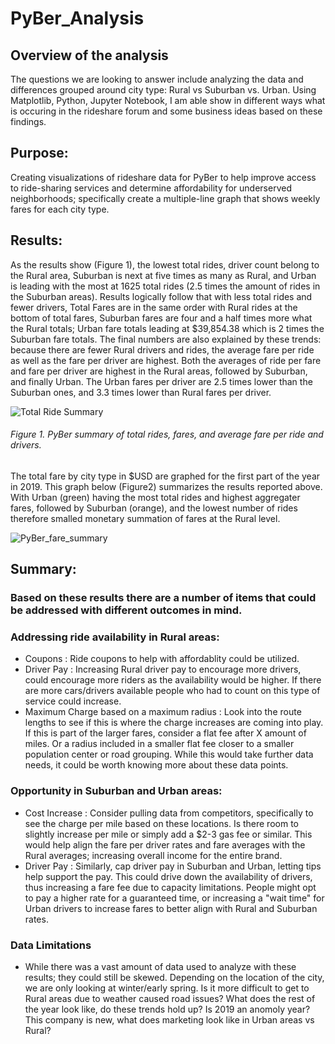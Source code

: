 # PyBer_Analysis

## Overview of the analysis
  The questions we are looking to answer include analyzing the data and differences grouped around city type: Rural vs Suburban vs. Urban. Using Matplotlib, Python, Jupyter Notebook, I am able show in different ways what is occuring in the rideshare forum and some business ideas based on these findings.  
  
## Purpose:
  Creating visualizations of rideshare data for PyBer to help improve access to ride-sharing services and determine affordability for underserved neighborhoods; specifically create a multiple-line graph that shows weekly fares for each city type.

## Results:
  As the results show (Figure 1), the lowest total rides, driver count belong to the Rural area, Suburban is next at five times as many as Rural, and Urban is leading with the most at 1625 total rides (2.5 times the amount of rides in the Suburban areas).  Results logically follow that with less total rides and fewer drivers, Total Fares are in the same order with Rural rides at the bottom of total fares, Suburban fares are four and a half times more what the Rural totals; Urban fare totals leading at $39,854.38 which is 2 times the Suburban fare totals.  The final numbers are also explained by these trends: because there are fewer Rural drivers and rides, the average fare per ride as well as the fare per driver are highest.  Both the averages of ride per fare and fare per driver are highest in the Rural areas, followed by Suburban, and finally Urban.  The Urban fares per driver are 2.5 times lower than the Suburban ones, and 3.3 times lower than Rural fares per driver.

![Total Ride Summary](https://user-images.githubusercontent.com/102183530/167273043-bcd9a490-7059-4620-9c81-63225bebff57.png)

###### Figure 1. PyBer summary of total rides, fares, and average fare per ride and drivers.

  The total fare by city type in $USD are graphed for the first part of the year in 2019.  This graph below (Figure2) summarizes the results reported above.  With Urban (green) having the most total rides and highest aggregater fares, followed by Suburban (orange), and the lowest number of rides therefore smalled monetary summation of fares at the Rural level. 

![PyBer_fare_summary](https://user-images.githubusercontent.com/102183530/167272978-01b22d77-1de1-4da6-bf93-a3a18f74e752.png)


## Summary:

### Based on these results there are a number of items that could be addressed with different outcomes in mind.

### Addressing ride availability in Rural areas:   
- Coupons : Ride coupons to help with affordablity could be utilized.
- Driver Pay : Increasing Rural driver pay to encourage more drivers, could encourage more riders as the availability would be higher.  If there are more cars/drivers available people who had to count on this type of service could increase.
- Maximum Charge based on a maximum radius :  Look into the route lengths to see if this is where the charge increases are coming into play.  If this is part of the larger fares, consider a flat fee after X amount of miles.  Or a radius included in a smaller flat fee closer to a smaller population center or road grouping.  While this would take further data needs, it could be worth knowing more about these data points.

### Opportunity in Suburban and Urban areas:
- Cost Increase : Consider pulling data from competitors, specifically to see the charge per mile based on these locations. Is there room to slightly increase per mile or simply add a $2-3 gas fee or similar.  This would help align the fare per driver rates and fare averages with the Rural averages; increasing overall income for the entire brand.
- Driver Pay : Similarly, cap driver pay in Suburban and Urban, letting tips help support the pay.  This could drive down the availability of drivers, thus increasing a fare fee due to capacity limitations.  People might opt to pay a higher rate for a guaranteed time, or increasing a "wait time" for Urban drivers to increase fares to better align with Rural and Suburban rates.

### Data Limitations
- While there was a vast amount of data used to analyze with these results; they could still be skewed.  Depending on the location of the city, we are only looking at winter/early spring.  Is it more difficult to get to Rural areas due to weather caused road issues?  What does the rest of the year look like, do these trends hold up?  Is 2019 an anomoly year?  This company is new, what does marketing look like in Urban areas vs Rural?
